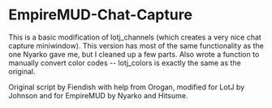 # EmpireMUD-Chat-Capture
This is a basic modification of lotj_channels (which creates a very nice chat capture miniwindow).
This version has most of the same functionality as the one Nyarko gave me, but I cleaned up a few parts.
Also wrote a function to manually convert color codes -- lotj_colors is exactly the same as the original.

Original script by Fiendish with help from Orogan, modified for LotJ by Johnson and for EmpireMUD by Nyarko and Hitsume.
